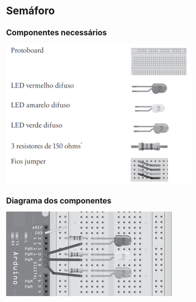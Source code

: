 # Semáforo

## Componentes necessários
![Semáforo](../assets/semaforo.png "Semáforo")

## Diagrama dos componentes
![Diagrama](../assets/semaforo2.png "Diagrama")